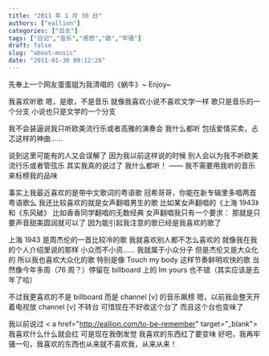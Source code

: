 ```yaml
---
title: "2011 年 1 月 30 日"
authors: ["eallion"]
categories: ["日志"]
tags: ["日记","音乐","感想","歌","牢骚"]
draft: false
slug: "about-music"
date: "2011-01-30 09:12:26"
---
```


先奉上一个网友蛋蛋姐为我清唱的《蜗牛》~  Enjoy~

我喜欢听歌
嗯，是歌，不是音乐
就像我喜欢小说不喜欢文学一样
歌只是音乐的一个分支
小说也只是文学的一个分支

我不会装逼说我只听欧美流行乐或者高雅的演奏会
我什么都听
包括爱情买卖，忐忑这样的神曲……

说到这里可能有的人又会误解了
因为我以前这样说的时候
别人会以为我不听欧美流行乐或者管弦乐
其实我真的说过了
我什么都听！
—— 我不需要用我听的音乐来标榜我的品味

事实上我最近喜欢的是带中文歌词的粤语歌
冠希哥哥，你能在新专辑里多唱两首粤语歌么
我还比较喜欢的就是女声翻唱男生的歌
比如某女声翻唱的《上海 1943》和《东风破》
比如香香同学翻唱的无数经典
女声翻唱我只有一个要求：
那就是只要声音甜美圆润就可以了
因为能引起我注意的歌已经是我喜欢的歌了

上海 1943 是周杰伦的一首比较冷的歌
我就喜欢别人都不怎么喜欢的
就像我在我的个人介绍里说的那样
小众而不小资……
我就属于小众分子
但是杰伦又是大众化的
所以我也喜欢大众化的歌
特别是像 Touch my body 这样节奏鲜明欢快的歌
当然像今年多周（76 周？）停留在 billboard 上的 Im yours 也不错（其实应该是去年了哈）

不过我更喜欢的不是 billboard
而是 channel [v] 的音乐飙榜
嗯，以前我会整天开着电视放 channel [v] 不转台
可惜现在不好收这个台了
而且这个台也变味了

我以前说过 < a href="http://eallion.com/to-be-remember" target="_blank"> 我喜欢什么什么就会红 </a>
可是现在我倒发觉
我喜欢的东西红了要变味
好吧，我再牢骚一句，我喜欢的东西也从来就不喜欢我，从来从来！
